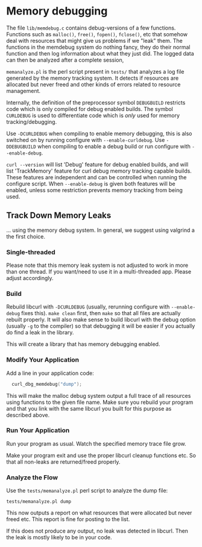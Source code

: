 # Memory debugging

The file `lib/memdebug.c` contains debug-versions of a few functions.
Functions such as `malloc()`, `free()`, `fopen()`, `fclose()`, etc that
somehow deal with resources that might give us problems if we "leak" them.
The functions in the memdebug system do nothing fancy, they do their normal
function and then log information about what they just did. The logged data
can then be analyzed after a complete session,

`memanalyze.pl` is the perl script present in `tests/` that analyzes a log
file generated by the memory tracking system. It detects if resources are
allocated but never freed and other kinds of errors related to resource
management.

Internally, the definition of the preprocessor symbol `DEBUGBUILD` restricts
code which is only compiled for debug enabled builds. The symbol `CURLDEBUG`
is used to differentiate code which is _only_ used for memory
tracking/debugging.

Use `-DCURLDEBUG` when compiling to enable memory debugging, this is also
switched on by running configure with `--enable-curldebug`. Use
`-DDEBUGBUILD` when compiling to enable a debug build or run configure with
`--enable-debug`.

`curl --version` will list 'Debug' feature for debug enabled builds, and will
list 'TrackMemory' feature for curl debug memory tracking capable
builds. These features are independent and can be controlled when running the
configure script. When `--enable-debug` is given both features will be
enabled, unless some restriction prevents memory tracking from being used.

## Track Down Memory Leaks

... using the memory debug system. In general, we suggest using valgrind a the
first choice.

### Single-threaded

  Please note that this memory leak system is not adjusted to work in more
  than one thread. If you want/need to use it in a multi-threaded app. Please
  adjust accordingly.

### Build

  Rebuild libcurl with `-DCURLDEBUG` (usually, rerunning configure with
  `--enable-debug` fixes this). `make clean` first, then `make` so that all
  files are actually rebuilt properly. It will also make sense to build
  libcurl with the debug option (usually `-g` to the compiler) so that
  debugging it will be easier if you actually do find a leak in the library.

  This will create a library that has memory debugging enabled.

### Modify Your Application

  Add a line in your application code:

```c
  curl_dbg_memdebug("dump");
```

  This will make the malloc debug system output a full trace of all resources
  using functions to the given file name. Make sure you rebuild your program
  and that you link with the same libcurl you built for this purpose as
  described above.

### Run Your Application

  Run your program as usual. Watch the specified memory trace file grow.

  Make your program exit and use the proper libcurl cleanup functions etc. So
  that all non-leaks are returned/freed properly.

### Analyze the Flow

  Use the `tests/memanalyze.pl` perl script to analyze the dump file:

    tests/memanalyze.pl dump

  This now outputs a report on what resources that were allocated but never
  freed etc. This report is fine for posting to the list.

  If this does not produce any output, no leak was detected in libcurl. Then
  the leak is mostly likely to be in your code.
